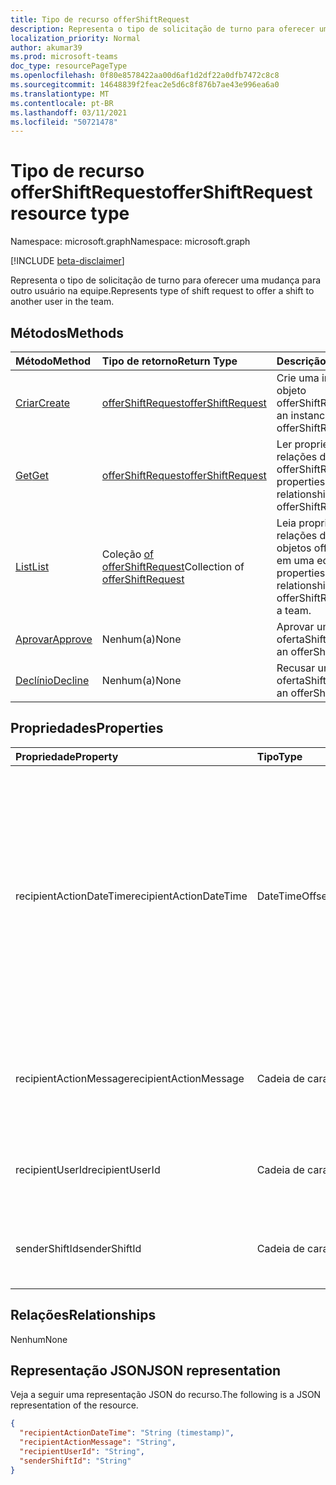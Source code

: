 ```yaml
---
title: Tipo de recurso offerShiftRequest
description: Representa o tipo de solicitação de turno para oferecer uma mudança para outro usuário na equipe.
localization_priority: Normal
author: akumar39
ms.prod: microsoft-teams
doc_type: resourcePageType
ms.openlocfilehash: 0f80e8578422aa00d6af1d2df22a0dfb7472c8c8
ms.sourcegitcommit: 14648839f2feac2e5d6c8f876b7ae43e996ea6a0
ms.translationtype: MT
ms.contentlocale: pt-BR
ms.lasthandoff: 03/11/2021
ms.locfileid: "50721478"
---
```

# <a name="offershiftrequest-resource-type"></a><span data-ttu-id="498bf-103">Tipo de recurso offerShiftRequest</span><span class="sxs-lookup"><span data-stu-id="498bf-103">offerShiftRequest resource type</span></span>

<span data-ttu-id="498bf-104">Namespace: microsoft.graph</span><span class="sxs-lookup"><span data-stu-id="498bf-104">Namespace: microsoft.graph</span></span>

[!INCLUDE [beta-disclaimer](../../includes/beta-disclaimer.md)]

<span data-ttu-id="498bf-105">Representa o tipo de solicitação de turno para oferecer uma mudança para outro usuário na equipe.</span><span class="sxs-lookup"><span data-stu-id="498bf-105">Represents type of shift request to offer a shift to another user in the team.</span></span>

## <a name="methods"></a><span data-ttu-id="498bf-106">Métodos</span><span class="sxs-lookup"><span data-stu-id="498bf-106">Methods</span></span>

| <span data-ttu-id="498bf-107">Método</span><span class="sxs-lookup"><span data-stu-id="498bf-107">Method</span></span>       | <span data-ttu-id="498bf-108">Tipo de retorno</span><span class="sxs-lookup"><span data-stu-id="498bf-108">Return Type</span></span> | <span data-ttu-id="498bf-109">Descrição</span><span class="sxs-lookup"><span data-stu-id="498bf-109">Description</span></span> |
|:-------------|:------------|:------------|
| [<span data-ttu-id="498bf-110">Criar</span><span class="sxs-lookup"><span data-stu-id="498bf-110">Create</span></span>](../api/offershiftrequest-post.md) | [<span data-ttu-id="498bf-111">offerShiftRequest</span><span class="sxs-lookup"><span data-stu-id="498bf-111">offerShiftRequest</span></span>](offershiftrequest.md) | <span data-ttu-id="498bf-112">Crie uma instância de um objeto offerShiftRequest.</span><span class="sxs-lookup"><span data-stu-id="498bf-112">Create an instance of an offerShiftRequest object.</span></span> |
| [<span data-ttu-id="498bf-113">Get</span><span class="sxs-lookup"><span data-stu-id="498bf-113">Get</span></span>](../api/offershiftrequest-get.md) | [<span data-ttu-id="498bf-114">offerShiftRequest</span><span class="sxs-lookup"><span data-stu-id="498bf-114">offerShiftRequest</span></span>](offershiftrequest.md) | <span data-ttu-id="498bf-115">Ler propriedades e relações do objeto offerShiftRequest.</span><span class="sxs-lookup"><span data-stu-id="498bf-115">Read properties and relationships of offerShiftRequest object.</span></span> |
| [<span data-ttu-id="498bf-116">List</span><span class="sxs-lookup"><span data-stu-id="498bf-116">List</span></span>](../api/offershiftrequest-list.md) | <span data-ttu-id="498bf-117">Coleção [of offerShiftRequest](offershiftrequest.md)</span><span class="sxs-lookup"><span data-stu-id="498bf-117">Collection of [offerShiftRequest](offershiftrequest.md)</span></span> | <span data-ttu-id="498bf-118">Leia propriedades e relações de todos os objetos offerShiftRequest em uma equipe.</span><span class="sxs-lookup"><span data-stu-id="498bf-118">Read properties and relationships of all offerShiftRequest objects in a team.</span></span> |
|[<span data-ttu-id="498bf-119">Aprovar</span><span class="sxs-lookup"><span data-stu-id="498bf-119">Approve</span></span>](../api/offershiftrequest-approve.md)|<span data-ttu-id="498bf-120">Nenhum(a)</span><span class="sxs-lookup"><span data-stu-id="498bf-120">None</span></span>|<span data-ttu-id="498bf-121">Aprovar uma ofertaShiftRequest.</span><span class="sxs-lookup"><span data-stu-id="498bf-121">Approve an offerShiftRequest.</span></span> |
|[<span data-ttu-id="498bf-122">Declínio</span><span class="sxs-lookup"><span data-stu-id="498bf-122">Decline</span></span>](../api/offershiftrequest-decline.md)|<span data-ttu-id="498bf-123">Nenhum(a)</span><span class="sxs-lookup"><span data-stu-id="498bf-123">None</span></span>|<span data-ttu-id="498bf-124">Recusar uma ofertaShiftRequest.</span><span class="sxs-lookup"><span data-stu-id="498bf-124">Decline an offerShiftRequest.</span></span> |

## <a name="properties"></a><span data-ttu-id="498bf-125">Propriedades</span><span class="sxs-lookup"><span data-stu-id="498bf-125">Properties</span></span>

| <span data-ttu-id="498bf-126">Propriedade</span><span class="sxs-lookup"><span data-stu-id="498bf-126">Property</span></span>     | <span data-ttu-id="498bf-127">Tipo</span><span class="sxs-lookup"><span data-stu-id="498bf-127">Type</span></span>        | <span data-ttu-id="498bf-128">Descrição</span><span class="sxs-lookup"><span data-stu-id="498bf-128">Description</span></span> |
|:-------------|:------------|:------------|
|<span data-ttu-id="498bf-129">recipientActionDateTime</span><span class="sxs-lookup"><span data-stu-id="498bf-129">recipientActionDateTime</span></span>|<span data-ttu-id="498bf-130">DateTimeOffset</span><span class="sxs-lookup"><span data-stu-id="498bf-130">DateTimeOffset</span></span>|<span data-ttu-id="498bf-131">O tipo Timestamp representa informações de data e hora usando o formato ISO 8601 e está sempre no horário UTC.</span><span class="sxs-lookup"><span data-stu-id="498bf-131">The Timestamp type represents date and time information using ISO 8601 format and is always in UTC time.</span></span> <span data-ttu-id="498bf-132">Por exemplo, meia-noite UTC em 1 de janeiro de 2014 é `2014-01-01T00:00:00Z`</span><span class="sxs-lookup"><span data-stu-id="498bf-132">For example, midnight UTC on Jan 1, 2014 is `2014-01-01T00:00:00Z`</span></span>|
|<span data-ttu-id="498bf-133">recipientActionMessage</span><span class="sxs-lookup"><span data-stu-id="498bf-133">recipientActionMessage</span></span>|<span data-ttu-id="498bf-134">Cadeia de caracteres</span><span class="sxs-lookup"><span data-stu-id="498bf-134">String</span></span>| <span data-ttu-id="498bf-135">Mensagem personalizada enviada pelo destinatário da solicitação de turno de oferta.</span><span class="sxs-lookup"><span data-stu-id="498bf-135">Custom message sent by recipient of the offer shift request.</span></span> |
|<span data-ttu-id="498bf-136">recipientUserId</span><span class="sxs-lookup"><span data-stu-id="498bf-136">recipientUserId</span></span>|<span data-ttu-id="498bf-137">Cadeia de caracteres</span><span class="sxs-lookup"><span data-stu-id="498bf-137">String</span></span>| <span data-ttu-id="498bf-138">ID do usuário do destinatário da solicitação de turno de oferta.</span><span class="sxs-lookup"><span data-stu-id="498bf-138">User id of the recipient of the offer shift request.</span></span>|
|<span data-ttu-id="498bf-139">senderShiftId</span><span class="sxs-lookup"><span data-stu-id="498bf-139">senderShiftId</span></span>|<span data-ttu-id="498bf-140">Cadeia de caracteres</span><span class="sxs-lookup"><span data-stu-id="498bf-140">String</span></span>| <span data-ttu-id="498bf-141">ID do usuário do remetente da solicitação de turno de oferta.</span><span class="sxs-lookup"><span data-stu-id="498bf-141">User id of the sender of the offer shift request.</span></span>|

## <a name="relationships"></a><span data-ttu-id="498bf-142">Relações</span><span class="sxs-lookup"><span data-stu-id="498bf-142">Relationships</span></span>

<span data-ttu-id="498bf-143">Nenhum</span><span class="sxs-lookup"><span data-stu-id="498bf-143">None</span></span>

## <a name="json-representation"></a><span data-ttu-id="498bf-144">Representação JSON</span><span class="sxs-lookup"><span data-stu-id="498bf-144">JSON representation</span></span>

<span data-ttu-id="498bf-145">Veja a seguir uma representação JSON do recurso.</span><span class="sxs-lookup"><span data-stu-id="498bf-145">The following is a JSON representation of the resource.</span></span>

<!-- {
  "blockType": "resource",
  "optionalProperties": [

  ],
  "@odata.type": "microsoft.graph.offerShiftRequest"
}-->

```json
{
  "recipientActionDateTime": "String (timestamp)",
  "recipientActionMessage": "String",
  "recipientUserId": "String",
  "senderShiftId": "String"
}
```

<!-- uuid: 16cd6b66-4b1a-43a1-adaf-3a886856ed98
2019-02-04 14:57:30 UTC -->
<!-- {
  "type": "#page.annotation",
  "description": "offerShiftRequest resource",
  "keywords": "",
  "section": "documentation",
  "tocPath": ""
}-->



